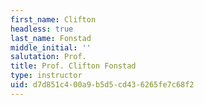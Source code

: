 ```yaml
---
first_name: Clifton
headless: true
last_name: Fonstad
middle_initial: ''
salutation: Prof.
title: Prof. Clifton Fonstad
type: instructor
uid: d7d851c4-00a9-b5d5-cd43-6265fe7c68f2
---
```

